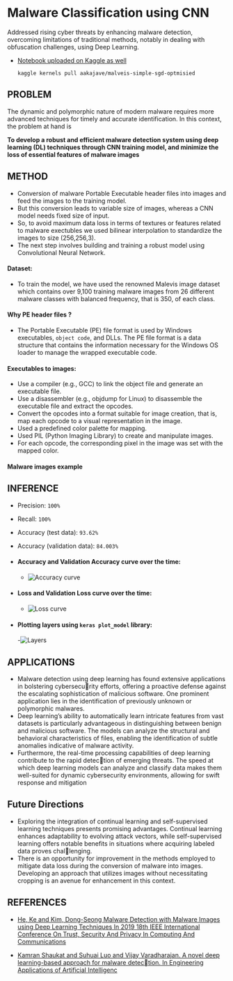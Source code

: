 # Malware Classification using CNN
Addressed rising cyber threats by enhancing malware detection, overcoming limitations of traditional methods, notably in dealing with obfuscation challenges, using Deep Learning.
- [Notebook uploaded on Kaggle as well](https://www.kaggle.com/code/aakajave/malveis-simple-sgd-optmisied)
    
    `kaggle kernels pull aakajave/malveis-simple-sgd-optmisied`
## PROBLEM
The dynamic and polymorphic nature of modern malware requires more advanced techniques for timely and accurate identification.
In this context, the problem at hand is 

**To develop a robust and efficient malware detection system using deep learning (DL) techniques through CNN training model, and minimize the loss of essential features of malware images**

## METHOD 
- Conversion of malware Portable Executable header files into images and feed the images to the training model.
- But this conversion leads to variable size of images, whereas a CNN model needs fixed size of input. 
- So, to avoid maximum data loss in terms of textures or features related to malware exectubles we used bilinear interpolation to standardize the images to size (256,256,3).
- The next step involves building and training a robust model using Convolutional Neural Network. 

#### Dataset:
- To train the model, we have used the renowned Malevis image dataset which contains over 9,100 training malware images from 26 different malware classes with balanced frequency, that is 350, of each class.

#### Why PE header files ? 
- The Portable Executable (PE) file format is used by Windows executables, `object code`, and DLLs. The PE file format is a data structure that contains the information necessary for the Windows OS loader to manage the wrapped executable code.
#### Executables to images: 
- Use a compiler (e.g., GCC) to link the object file and generate an executable file.
- Use a disassembler (e.g., objdump for Linux) to disassemble the executable file and extract the opcodes.
- Convert the opcodes into a format suitable for image creation, that is, map each opcode to a visual representation in the image.
- Used a predefined color palette for mapping.
- Used PIL (Python Imaging Library) to create and manipulate images.
- For each opcode, the corresponding pixel in the image was set with the mapped color.

#### Malware images example



## INFERENCE

- Precision: `100%`
- Recall: `100%`
- Accuracy (test data): `93.62%`
- Accuracy (validation data): `84.003%`

- #### Accuracy and Validation Accuracy curve over the time:
    - ![Accuracy curve](https://github.com/kajaveaniruddha/Malware-Classification-using-CNN/assets/66174998/6f4dd393-459e-424b-8810-e0225a8a4a7c)

- #### Loss and Validation Loss curve over the time:
    - ![Loss curve](https://github.com/kajaveaniruddha/Malware-Classification-using-CNN/assets/66174998/8da8592a-c178-4255-a99b-6c7dfc7152ae)

- #### Plotting layers using `keras plot_model` library:
    
    -![Layers](https://github.com/kajaveaniruddha/Malware-Classification-using-CNN/assets/66174998/6d4bc6dd-7428-430c-ba19-3605882f9829)


## APPLICATIONS
- Malware detection using deep learning has found extensive applications in bolstering cybersecurity efforts, offering a proactive defense against the escalating sophistication of malicious software. One prominent application lies in the identification of previously unknown or polymorphic malwares.
- Deep learning’s ability to automatically learn intricate features from vast datasets is particularly advantageous in distinguishing between benign and malicious software. The models can analyze the structural and behavioral characteristics of files, enabling the identification of subtle anomalies indicative of malware activity.
- Furthermore, the real-time processing capabilities of deep learning contribute to the rapid detection of emerging threats. The speed at which deep learning models can analyze and classify data makes them well-suited for dynamic cybersecurity environments, allowing for swift response and
mitigation

## Future Directions

- Exploring the integration of continual learning and self-supervised learning techniques presents promising advantages. Continual learning enhances adaptability to evolving attack vectors, while self-supervised learning offers notable benefits in situations where acquiring labeled data proves challenging.
- There is an opportunity for improvement in the methods employed to mitigate data loss during the conversion of malware into images. Developing an approach that utilizes images without necessitating cropping is an avenue for enhancement in this context.


## REFERENCES

- [He, Ke and Kim, Dong-Seong Malware Detection with Malware Images using Deep Learning Techniques In 2019 18th IEEE International Conference On Trust, Security And Privacy In Computing And Communications](https://ieeexplore.ieee.org/document/8887303)

- [Kamran Shaukat and Suhuai Luo and Vijay Varadharajan. A novel deep learning-based approach for malware detection. In Engineering Applications of Artificial Intelligenc](https://www.sciencedirect.com/science/article/abs/pii/S0952197623002142)

